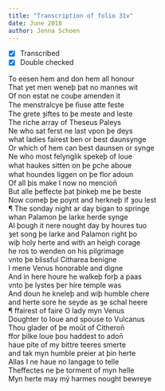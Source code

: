 ```yaml
---
title: "Transcription of folio 31v"
date: June 2018
author: Jenna Schoen
---
```

- [X] Transcribed
- [x] Double checked

To eesen hem and don hem all honour  
That yet men weneþ þat no mannes wit  
Of non estat ne couþe amenden it  
The menstralcye þe ẜiuse atte feste  
The grete ȝiftes to þe meste and leste  
The riche array of Theseus Paleys  
Ne who sat ferst ne last vpon þe deys  
what ladies fairest ben or best daunsynge  
Or which of hem can best daunsen or synge  
Ne who most felynglik spekeþ of loue  
what haukes sitten on þe ꝑche aboue  
what houndes liggen on þe flor adoun   
Of all þis make I now no mencion̄  
But alle þeffecte þat þinkeþ me þe beste  
Now comeþ þe poynt and herkneþ if ȝou lest  
¶ The sonday night ar day bigan to springe  
whan Palamon þe larke herde synge  
Al þough it nere nought day by houres tuo  
ȝet song þe larke and Palamon right þo  
wiþ holy herte and with an heigh corage  
he ros to wenden on his pilgrimage  
vnto þe blissful Citharea benigne  
I mene Venus honorable and digne  
And in here houre he walkeþ forþ a paas  
vnto þe lystes þer hire temple was  
And doun he kneleþ and wiþ humble chere  
and herte sore he seyde as ȝe schal heere  
¶ ffairest of faire O lady myn Venus  
Doughter to Ioue and spouse to Vulcanus  
Thou glader of þe moūt of Citheron̄  
ffor þilke loue þou haddest to adon̄  
haue pite of my bittre teeres smerte  
and tak myn humble preier at þin herte  
Allas I ne haue no langage to telle  
Theffectes ne þe torment of myn helle  
Myn herte may mȳ harmes nought bewreye   
